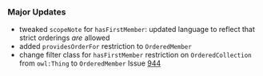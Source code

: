 ### Major Updates

- tweaked `scopeNote` for `hasFirstMember`: updated language to reflect that strict orderings *are* allowed
- added `providesOrderFor` restriction to `OrderedMember`
- change filter class for `hasFirstMember` restriction on `OrderedCollection` from `owl:Thing` to `OrderedMember`
Issue [944](https://github.com/semanticarts/gist/issues/944)